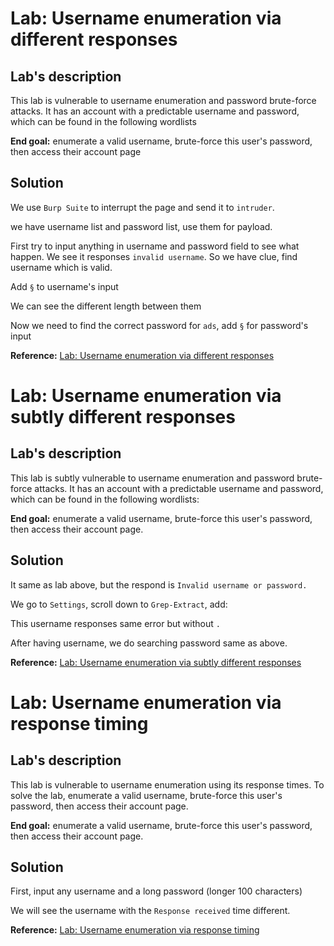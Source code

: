 # Lab: Username enumeration via different responses

## Lab's description

This lab is vulnerable to username enumeration and password brute-force attacks. It has an account with a predictable username and password, which can be found in the following wordlists

**End goal:** enumerate a valid username, brute-force this user's password, then access their account page

## Solution

We use `Burp Suite` to interrupt the page and send it to `intruder`.

we have username list and password list, use them for payload.

First try to input anything in username and password field to see what happen. We see it responses `invalid username`. So we have clue, find username which is valid.

Add `§` to username's input
[](img/1.png)

We can see the different length between them
[](img/2.png)

Now we need to find the correct password for `ads`, add `§` for password's input
[](img/3.png)

[](img/4.png)

**Reference:** [Lab: Username enumeration via different responses](https://portswigger.net/web-security/learning-paths/authentication-vulnerabilities/password-based-vulnerabilities/authentication/password-based/lab-username-enumeration-via-different-responses#)

# Lab: Username enumeration via subtly different responses

## Lab's description

This lab is subtly vulnerable to username enumeration and password brute-force attacks. It has an account with a predictable username and password, which can be found in the following wordlists:

**End goal:** enumerate a valid username, brute-force this user's password, then access their account page.

## Solution

It same as lab above, but the respond is `Invalid username or password.`

We go to `Settings`, scroll down to `Grep-Extract`, add:

[](img/5.png)

This username responses same error but without `.`

[](img/6.png)

After having username, we do searching password same as above.

**Reference:** [Lab: Username enumeration via subtly different responses](https://portswigger.net/web-security/learning-paths/authentication-vulnerabilities/password-based-vulnerabilities/authentication/password-based/lab-username-enumeration-via-subtly-different-responses)

# Lab: Username enumeration via response timing

## Lab's description

This lab is vulnerable to username enumeration using its response times. To solve the lab, enumerate a valid username, brute-force this user's password, then access their account page.

**End goal:** enumerate a valid username, brute-force this user's password, then access their account page.

## Solution

First, input any username and a long password (longer 100 characters)
[](img/7.png)

We will see the username with the `Response received` time different.
[](img/8.png)

**Reference:** [Lab: Username enumeration via response timing](https://portswigger.net/web-security/learning-paths/authentication-vulnerabilities/password-based-vulnerabilities/authentication/password-based/lab-username-enumeration-via-response-timing)

